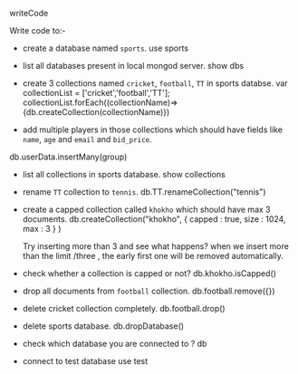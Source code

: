 writeCode

Write code to:-

- create a database named `sports`.
  use sports
- list all databases present in local mongod server.
  show dbs
- create 3 collections named `cricket`, `football`, `TT` in sports databse.
  var collectionList = ['cricket','football','TT'];
  collectionList.forEach((collectionName)=> {db.createCollection(collectionName)})

- add multiple players in those collections which should have fields like `name`, `age` and `email` and `bid_price`.

db.userData.insertMany(group)

- list all collections in sports database.
  show collections
- rename `TT` collection to `tennis`.
  db.TT.renameCollection("tennis")

- create a capped collection called `khokho` which should have max 3 documents.
  db.createCollection("khokho", { capped : true, size : 1024, max : 3 } )

  Try inserting more than 3 and see what happens?
  when we insert more than the limit /three , the early first one will be removed automatically.

- check whether a collection is capped or not?
  db.khokho.isCapped()
- drop all documents from `football` collection.
  db.football.remove({})
- delete cricket collection completely.
  db.football.drop()
- delete sports database.
  db.dropDatabase()
- check which database you are connected to ?
  db
- connect to test database
  use test
